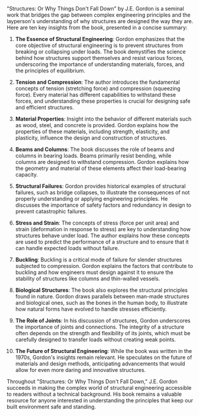 "Structures: Or Why Things Don't Fall Down" by J.E. Gordon is a seminal work that bridges the gap between complex engineering principles and the layperson's understanding of why structures are designed the way they are. Here are ten key insights from the book, presented in a concise summary:

1. **The Essence of Structural Engineering**: Gordon emphasizes that the core objective of structural engineering is to prevent structures from breaking or collapsing under loads. The book demystifies the science behind how structures support themselves and resist various forces, underscoring the importance of understanding materials, forces, and the principles of equilibrium.

2. **Tension and Compression**: The author introduces the fundamental concepts of tension (stretching force) and compression (squeezing force). Every material has different capabilities to withstand these forces, and understanding these properties is crucial for designing safe and efficient structures.

3. **Material Properties**: Insight into the behavior of different materials such as wood, steel, and concrete is provided. Gordon explains how the properties of these materials, including strength, elasticity, and plasticity, influence the design and construction of structures.

4. **Beams and Columns**: The book discusses the role of beams and columns in bearing loads. Beams primarily resist bending, while columns are designed to withstand compression. Gordon explains how the geometry and material of these elements affect their load-bearing capacity.

5. **Structural Failures**: Gordon provides historical examples of structural failures, such as bridge collapses, to illustrate the consequences of not properly understanding or applying engineering principles. He discusses the importance of safety factors and redundancy in design to prevent catastrophic failures.

6. **Stress and Strain**: The concepts of stress (force per unit area) and strain (deformation in response to stress) are key to understanding how structures behave under load. The author explains how these concepts are used to predict the performance of a structure and to ensure that it can handle expected loads without failure.

7. **Buckling**: Buckling is a critical mode of failure for slender structures subjected to compression. Gordon explains the factors that contribute to buckling and how engineers must design against it to ensure the stability of structures like columns and thin-walled vessels.

8. **Biological Structures**: The book also explores the structural principles found in nature. Gordon draws parallels between man-made structures and biological ones, such as the bones in the human body, to illustrate how natural forms have evolved to handle stresses efficiently.

9. **The Role of Joints**: In his discussion of structures, Gordon underscores the importance of joints and connections. The integrity of a structure often depends on the strength and flexibility of its joints, which must be carefully designed to transfer loads without creating weak points.

10. **The Future of Structural Engineering**: While the book was written in the 1970s, Gordon's insights remain relevant. He speculates on the future of materials and design methods, anticipating advancements that would allow for even more daring and innovative structures.

Throughout "Structures: Or Why Things Don't Fall Down," J.E. Gordon succeeds in making the complex world of structural engineering accessible to readers without a technical background. His book remains a valuable resource for anyone interested in understanding the principles that keep our built environment safe and standing.